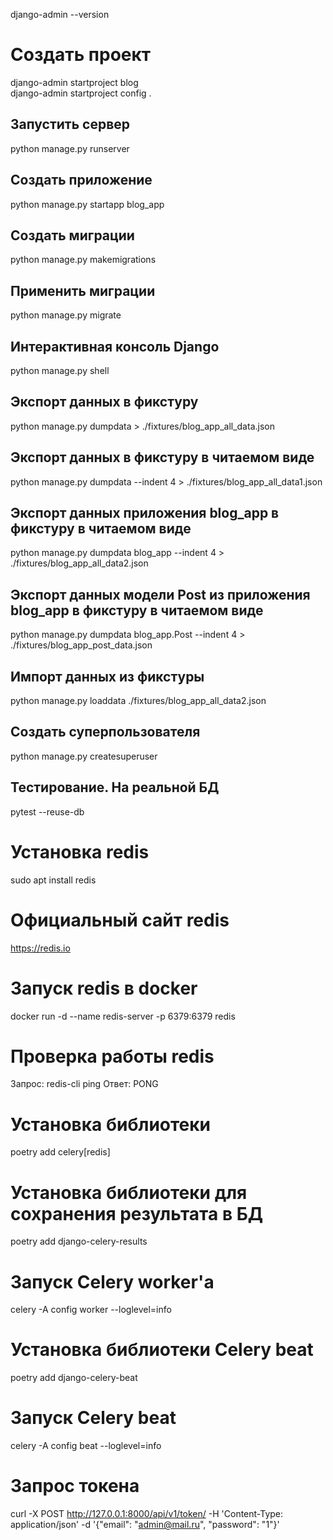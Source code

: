 django-admin --version   
   
# Создать проект   
django-admin startproject blog   
django-admin startproject config .   
   
## Запустить сервер   
python manage.py runserver   

## Создать приложение  
python manage.py startapp blog_app

## Создать миграции
python manage.py makemigrations   
   
## Применить миграции
python manage.py migrate
   
## Интерактивная консоль Django   
python manage.py shell   

## Экспорт данных в фикстуру
python manage.py dumpdata > ./fixtures/blog_app_all_data.json

## Экспорт данных в фикстуру в читаемом виде
python manage.py dumpdata --indent 4 > ./fixtures/blog_app_all_data1.json

## Экспорт данных приложения blog_app в фикстуру в читаемом виде
python manage.py dumpdata blog_app --indent 4 > ./fixtures/blog_app_all_data2.json

## Экспорт данных модели Post из приложения blog_app в фикстуру в читаемом виде
python manage.py dumpdata blog_app.Post --indent 4 > ./fixtures/blog_app_post_data.json

## Импорт данных из фикстуры
python manage.py loaddata ./fixtures/blog_app_all_data2.json   
  
## Создать суперпользователя
python manage.py createsuperuser 

## Тестирование. На реальной БД
pytest --reuse-db

# Установка redis
sudo apt install redis

# Официальный сайт redis
https://redis.io

# Запуск  redis в docker 
docker run -d --name redis-server -p 6379:6379 redis

# Проверка работы redis
Запрос: redis-cli ping
Ответ: PONG

# Установка библиотеки
poetry add celery[redis]

# Установка библиотеки для сохранения результата в БД
poetry add django-celery-results

# Запуск Celery worker'a
celery -A config worker --loglevel=info

# Установка библиотеки Celery beat
poetry add django-celery-beat

# Запуск Celery beat
celery -A config beat --loglevel=info
  
# Запрос токена  
curl -X POST http://127.0.0.1:8000/api/v1/token/ -H 'Content-Type: application/json' -d '{"email": "admin@mail.ru", "password": "1"}'  
  
